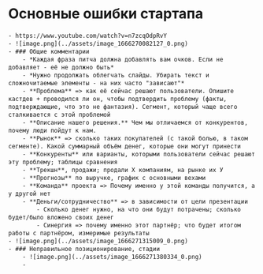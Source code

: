 # Основные ошибки стартапа
	- https://www.youtube.com/watch?v=n7zcqOdpRvY
	- ![image.png](../assets/image_1666270082127_0.png)
	- ### Общие комментарии
		- *Каждая фраза питча должна добавлять вам очков. Если не добавляет - её не должно быть*
		- *Нужно продолжать облегчать слайды. Убирать текст и сложночитаемые элементы - на них часто "зависают"*
		- **Проблема** => как её сейчас решают пользователи. Опишите кастдев + проводился ли он, чтобы подтвердить проблему (факты, подтверждающие, что это не фантазия). Сегмент, который чаще всего сталкивается с этой проблемой
		- **Описание нашего решения.** Чем мы отличаемся от конкурентов, почему люди пойдут к нам.
		- **Рынок** => сколько таких покупателей (с такой болью, в таком сегменте). Какой суммарный объём денег, которые они могут принести
		- **Конкуренты** или варианты, которыми пользователи сейчас решают эту проблему; таблицы сравнения
		- **Трекшн**, продажи; продали Х компаниям, на рынке их У
		- **Прогнозы** по выручке, график с основными вехами
		- **Команда** проекта => Почему именно у этой команды получится, а у другой нет
		- **Деньги/сотрудничество** => в зависимости от цели презентации
			- Сколько денег нужно, на что они будут потрачены; сколько будет/было вложено своих денег
			- Синергия => почему именно этот партнёр; что будет итогом работы с партнёром, измеримые результаты
	- ![image.png](../assets/image_1666271315009_0.png)
	- ### Неправильное позиционирование, стадии
		- ![image.png](../assets/image_1666271380334_0.png)
		-